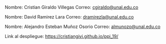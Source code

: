 Nombre: Cristian Giraldo Villegas
Correo: cgiraldo@unal.edu.co

Nombre: David Ramirez Lara
Correo: dramirezla@unal.edu.co

Nombre: Alejandro Esteban Muñoz Osorio
Correo: almunozo@unal.edu.co

Link al despliegue: https://cristiangivi.github.io/ppi_19/
